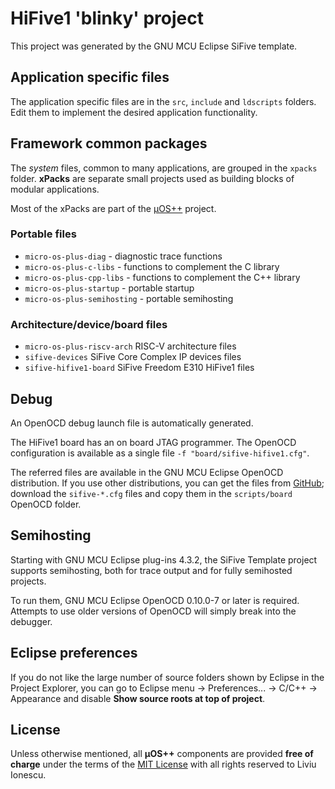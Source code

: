 # HiFive1 'blinky' project

This project was generated by the GNU MCU Eclipse SiFive template.

## Application specific files

The application specific files are in the `src`, `include` and `ldscripts` folders. Edit them to implement the desired application functionality.

## Framework common packages

The _system_ files, common to many applications, are grouped in the `xpacks` folder. **xPacks** are separate small projects used as building blocks of modular applications.

Most of the xPacks are part of the [µOS++](http://micro-os-plus.github.io) project.

### Portable files

- `micro-os-plus-diag` - diagnostic trace functions
- `micro-os-plus-c-libs` - functions to complement the C library
- `micro-os-plus-cpp-libs` -  functions to complement the C++ library
- `micro-os-plus-startup` - portable startup
- `micro-os-plus-semihosting` - portable semihosting

### Architecture/device/board files

- `micro-os-plus-riscv-arch` RISC-V architecture files
- `sifive-devices` SiFive Core Complex IP devices files
- `sifive-hifive1-board` SiFive Freedom E310 HiFive1 files

## Debug

An OpenOCD debug launch file is automatically generated.

The HiFive1 board has an on board JTAG programmer. The OpenOCD configuration 
is available as a single file `-f "board/sifive-hifive1.cfg"`.

The referred files are available in the GNU MCU Eclipse OpenOCD distribution. 
If you use other distributions, you can get the files from [GitHub](https://github.com/gnu-mcu-eclipse/openocd/tree/gnu-mcu-eclipse-dev/tcl/board); download the `sifive-*.cfg` files and 
copy them in the `scripts/board` OpenOCD folder.

## Semihosting

Starting with GNU MCU Eclipse plug-ins 4.3.2, the SiFive Template project supports semihosting, both for trace output and for fully semihosted projects.

To run them, GNU MCU Eclipse OpenOCD 0.10.0-7 or later is required. Attempts to use older versions of OpenOCD will simply break into the debugger.

## Eclipse preferences

If you do not like the large number of source folders shown by Eclipse in the Project Explorer, you can go to Eclipse menu -> Preferences... -> C/C++ -> Appearance and disable **Show source roots at top of project**.

## License

Unless otherwise mentioned, all **µOS++** components are provided **free of charge** 
under the terms of the [MIT License](https://opensource.org/licenses/MIT) with all rights reserved to Liviu Ionescu.
